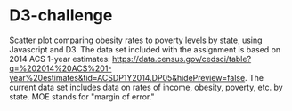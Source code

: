 # D3-challenge

Scatter plot comparing obesity rates to poverty levels by state, using Javascript and D3.  The data set included with the assignment is based on 2014 ACS 1-year estimates: https://data.census.gov/cedsci/table?q=%202014%20ACS%201-year%20estimates&tid=ACSDP1Y2014.DP05&hidePreview=false. The current data set includes data on rates of income, obesity, poverty, etc. by state. MOE stands for "margin of error."
